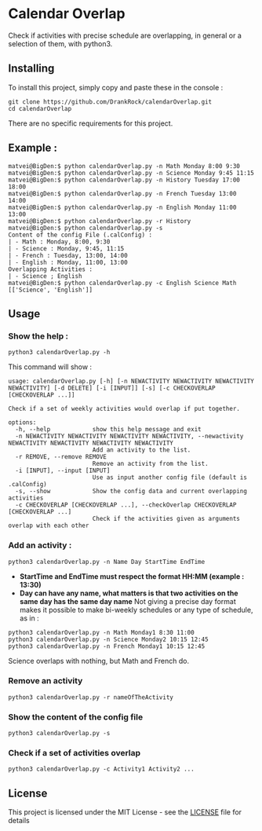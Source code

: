 # Calendar Overlap

Check if activities with precise schedule are overlapping, in general or a selection of them, with python3.

## Installing

To install this project, simply copy and paste these in the console :

```
git clone https://github.com/DrankRock/calendarOverlap.git
cd calendarOverlap
```
There are no specific requirements for this project.

## Example : 
```console
matvei@BigDen:$ python calendarOverlap.py -n Math Monday 8:00 9:30
matvei@BigDen:$ python calendarOverlap.py -n Science Monday 9:45 11:15
matvei@BigDen:$ python calendarOverlap.py -n History Tuesday 17:00 18:00
matvei@BigDen:$ python calendarOverlap.py -n French Tuesday 13:00 14:00
matvei@BigDen:$ python calendarOverlap.py -n English Monday 11:00 13:00
matvei@BigDen:$ python calendarOverlap.py -r History
matvei@BigDen:$ python calendarOverlap.py -s
Content of the config File (.calConfig) :
| - Math : Monday, 8:00, 9:30
| - Science : Monday, 9:45, 11:15
| - French : Tuesday, 13:00, 14:00
| - English : Monday, 11:00, 13:00
Overlapping Activities : 
| - Science ; English
matvei@BigDen:$ python calendarOverlap.py -c English Science Math
[['Science', 'English']]
```

## Usage
### Show the help : 
```
python3 calendarOverlap.py -h
```
This command will show : 
```
usage: calendarOverlap.py [-h] [-n NEWACTIVITY NEWACTIVITY NEWACTIVITY NEWACTIVITY] [-d DELETE] [-i [INPUT]] [-s] [-c CHECKOVERLAP [CHECKOVERLAP ...]]

Check if a set of weekly activities would overlap if put together.

options:
  -h, --help            show this help message and exit
  -n NEWACTIVITY NEWACTIVITY NEWACTIVITY NEWACTIVITY, --newactivity NEWACTIVITY NEWACTIVITY NEWACTIVITY NEWACTIVITY
                        Add an activity to the list.
  -r REMOVE, --remove REMOVE
                        Remove an activity from the list.
  -i [INPUT], --input [INPUT]
                        Use as input another config file (default is .calConfig)
  -s, --show            Show the config data and current overlapping activities
  -c CHECKOVERLAP [CHECKOVERLAP ...], --checkOverlap CHECKOVERLAP [CHECKOVERLAP ...]
                        Check if the activities given as arguments overlap with each other
  ```
### Add an activity :
```
python3 calendarOverlap.py -n Name Day StartTime EndTime
```

* **StartTime and EndTime must respect the format HH:MM (example : 13:30)**
* **Day can have any name, what matters is that two activities on the same day has the same day name**
Not giving a precise day format makes it possible to make bi-weekly schedules or any type of schedule, as in : 
```
python3 calendarOverlap.py -n Math Monday1 8:30 11:00
python3 calendarOverlap.py -n Science Monday2 10:15 12:45
python3 calendarOverlap.py -n French Monday1 10:15 12:45
```
Science overlaps with nothing, but Math and French do.

### Remove an activity
```
python3 calendarOverlap.py -r nameOfTheActivity
```

### Show the content of the config file
```
python3 calendarOverlap.py -s
```

### Check if a set of activities overlap
```
python3 calendarOverlap.py -c Activity1 Activity2 ...
```

## License

This project is licensed under the MIT License - see the [LICENSE](LICENSE) file for details

